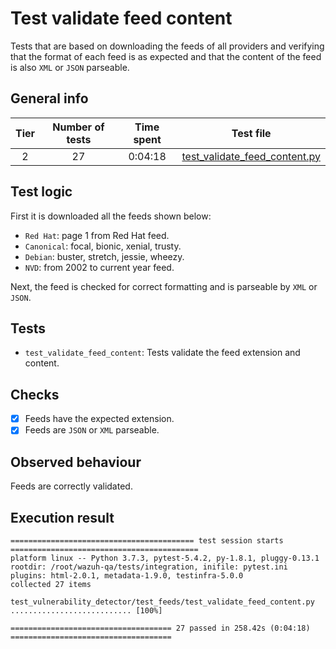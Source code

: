 # Test validate feed content

Tests that are based on downloading the feeds of all providers and verifying that the format of each feed is as
expected and that the content of the feed is also `XML` or `JSON` parseable.

## General info

|Tier | Number of tests | Time spent| Test file |
|:--:|:--:|:--:|:--:|
| 2 | 27 | 0:04:18 | [test_validate_feed_content.py](../../../test_feeds/test_validate_feed_content.py)|

## Test logic

First it is downloaded all the feeds shown below:

- `Red Hat`: page 1 from Red Hat feed.
- `Canonical`: focal, bionic, xenial, trusty.
- `Debian`: buster, stretch, jessie, wheezy.
- `NVD`: from 2002 to current year feed.

Next, the feed is checked for correct formatting and is parseable by `XML` or `JSON`.

## Tests

- `test_validate_feed_content`: Tests validate the feed extension and content.

## Checks

- [x] Feeds have the expected extension.
- [x] Feeds are `JSON` or `XML` parseable.

## Observed behaviour

Feeds are correctly validated.

## Execution result

```
========================================= test session starts ==========================================
platform linux -- Python 3.7.3, pytest-5.4.2, py-1.8.1, pluggy-0.13.1
rootdir: /root/wazuh-qa/tests/integration, inifile: pytest.ini
plugins: html-2.0.1, metadata-1.9.0, testinfra-5.0.0
collected 27 items

test_vulnerability_detector/test_feeds/test_validate_feed_content.py ........................... [100%]

==================================== 27 passed in 258.42s (0:04:18) ====================================
```
